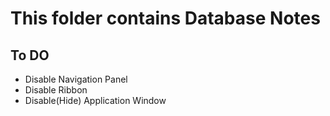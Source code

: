 # This folder contains Database Notes

## To DO
- Disable Navigation Panel
- Disable Ribbon
- Disable(Hide) Application Window


